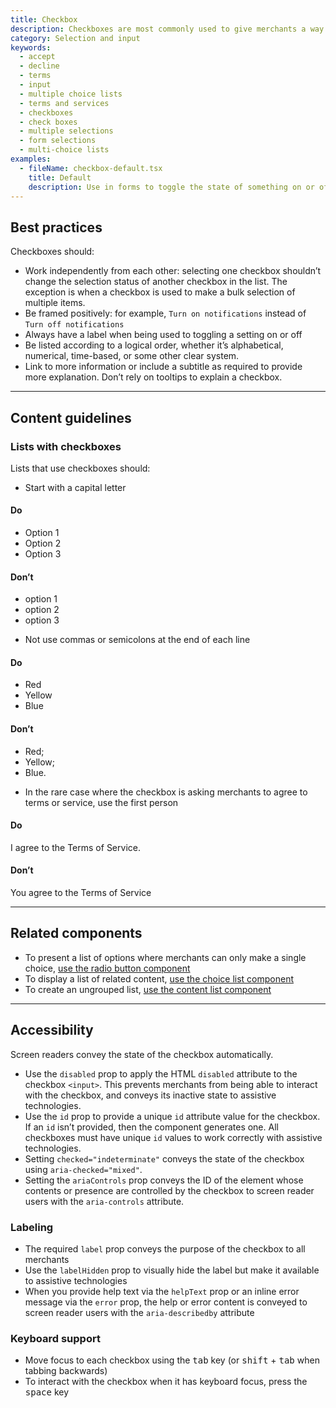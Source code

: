 ```yaml
---
title: Checkbox
description: Checkboxes are most commonly used to give merchants a way to make a range of selections (zero, one, or multiple). They may also be used as a way to have merchants indicate they agree to specific terms and services.
category: Selection and input
keywords:
  - accept
  - decline
  - terms
  - input
  - multiple choice lists
  - terms and services
  - checkboxes
  - check boxes
  - multiple selections
  - form selections
  - multi-choice lists
examples:
  - fileName: checkbox-default.tsx
    title: Default
    description: Use in forms to toggle the state of something on or off. Default checkboxes can appear as selected and disabled, or unselected.
---
```


## Best practices

Checkboxes should:

- Work independently from each other: selecting one checkbox shouldn’t change the selection status of another checkbox in the list. The exception is when a checkbox is used to make a bulk selection of multiple items.
- Be framed positively: for example, `Turn on notifications` instead of `Turn off notifications`
- Always have a label when being used to toggling a setting on or off
- Be listed according to a logical order, whether it’s alphabetical, numerical, time-based, or some other clear system.
- Link to more information or include a subtitle as required to provide more explanation. Don’t rely on tooltips to explain a checkbox.

---

## Content guidelines

### Lists with checkboxes

Lists that use checkboxes should:

- Start with a capital letter

<!-- dodont -->

#### Do

- Option 1
- Option 2
- Option 3

#### Don’t

- option 1
- option 2
- option 3

<!-- end -->

- Not use commas or semicolons at the end of each line

<!-- dodont -->

#### Do

- Red
- Yellow
- Blue

#### Don’t

- Red;
- Yellow;
- Blue.

<!-- end -->

- In the rare case where the checkbox is asking merchants to agree to terms or service, use the first person

<!-- dodont -->

#### Do

I agree to the Terms of Service.

#### Don’t

You agree to the Terms of Service

<!-- end -->

---

## Related components

- To present a list of options where merchants can only make a single choice, [use the radio button component](https://polaris.shopify.com/components/radio-button)
- To display a list of related content, [use the choice list component](https://polaris.shopify.com/components/choice-list)
- To create an ungrouped list, [use the content list component](https://polaris.shopify.com/components/lists/list)

---

## Accessibility

Screen readers convey the state of the checkbox automatically.

- Use the `disabled` prop to apply the HTML `disabled` attribute to the checkbox `<input>`. This prevents merchants from being able to interact with the checkbox, and conveys its inactive state to assistive technologies.
- Use the `id` prop to provide a unique `id` attribute value for the checkbox. If an `id` isn’t provided, then the component generates one. All checkboxes must have unique `id` values to work correctly with assistive technologies.
- Setting `checked="indeterminate"` conveys the state of the checkbox using `aria-checked="mixed"`.
- Setting the `ariaControls` prop conveys the ID of the element whose contents or presence are controlled by the checkbox to screen reader users with the `aria-controls` attribute.

### Labeling

- The required `label` prop conveys the purpose of the checkbox to all merchants
- Use the `labelHidden` prop to visually hide the label but make it available to assistive technologies
- When you provide help text via the `helpText` prop or an inline error message via the `error` prop, the help or error content is conveyed to screen reader users with the `aria-describedby` attribute

### Keyboard support

- Move focus to each checkbox using the <kbd>tab</kbd> key (or <kbd>shift</kbd> + <kbd>tab</kbd> when tabbing backwards)
- To interact with the checkbox when it has keyboard focus, press the <kbd>space</kbd> key
